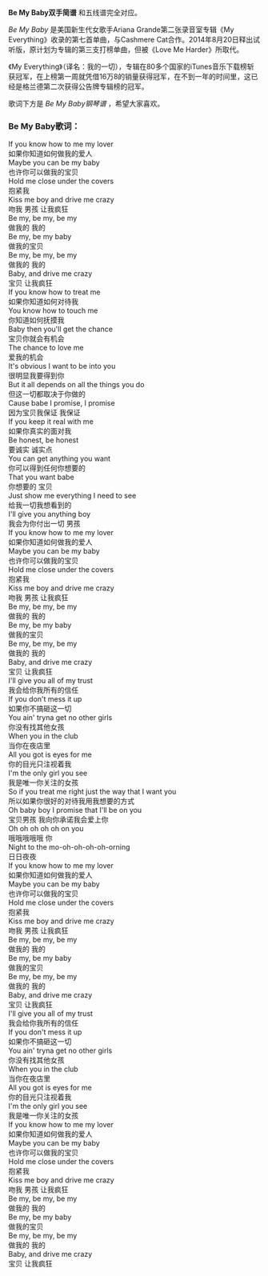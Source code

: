 

**Be My Baby双手简谱** 和五线谱完全对应。

_Be My Baby_ 是美国新生代女歌手Ariana Grande第二张录音室专辑《My Everything》收录的第七首单曲，与Cashmere
Cat合作。2014年8月20日释出试听版，原计划为专辑的第三支打榜单曲，但被《Love Me Harder》所取代。

《My
Everything》（译名：我的一切），专辑在80多个国家的iTunes音乐下载榜斩获冠军，在上榜第一周就凭借16万8的销量获得冠军，在不到一年的时间里，这已经是格兰德第二次获得公告牌专辑榜的冠军。

歌词下方是 _Be My Baby钢琴谱_ ，希望大家喜欢。

### Be My Baby歌词：

If you know how to me my lover  
如果你知道如何做我的爱人  
Maybe you can be my baby  
也许你可以做我的宝贝  
Hold me close under the covers  
抱紧我  
Kiss me boy and drive me crazy  
吻我 男孩 让我疯狂  
Be my, be my, be my  
做我的 我的  
Be my, be my baby  
做我的宝贝  
Be my, be my, be my  
做我的 我的  
Baby, and drive me crazy  
宝贝 让我疯狂  
If you know how to treat me  
如果你知道如何对待我  
You know how to touch me  
你知道如何抚摸我  
Baby then you'll get the chance  
宝贝你就会有机会  
The chance to love me  
爱我的机会  
It's obvious I want to be into you  
很明显我要得到你  
But it all depends on all the things you do  
但这一切都取决于你做的  
Cause babe I promise, I promise  
因为宝贝我保证 我保证  
If you keep it real with me  
如果你真实的面对我  
Be honest, be honest  
要诚实 诚实点  
You can get anything you want  
你可以得到任何你想要的  
That you want babe  
你想要的 宝贝  
Just show me everything I need to see  
给我一切我想看到的  
I'll give you anything boy  
我会为你付出一切 男孩  
If you know how to me my lover  
如果你知道如何做我的爱人  
Maybe you can be my baby  
也许你可以做我的宝贝  
Hold me close under the covers  
抱紧我  
Kiss me boy and drive me crazy  
吻我 男孩 让我疯狂  
Be my, be my, be my  
做我的 我的  
Be my, be my baby  
做我的宝贝  
Be my, be my, be my  
做我的 我的  
Baby, and drive me crazy  
宝贝 让我疯狂  
I'll give you all of my trust  
我会给你我所有的信任  
If you don't mess it up  
如果你不搞砸这一切  
You ain' tryna get no other girls  
你没有找其他女孩  
When you in the club  
当你在夜店里  
All you got is eyes for me  
你的目光只注视着我  
I'm the only girl you see  
我是唯一你关注的女孩  
So if you treat me right just the way that I want you  
所以如果你很好的对待我用我想要的方式  
Oh baby boy I promise that I'll be on you  
宝贝男孩 我向你承诺我会爱上你  
Oh oh oh oh oh on you  
哦哦哦哦哦 你  
Night to the mo-oh-oh-oh-oh-orning  
日日夜夜  
If you know how to me my lover  
如果你知道如何做我的爱人  
Maybe you can be my baby  
也许你可以做我的宝贝  
Hold me close under the covers  
抱紧我  
Kiss me boy and drive me crazy  
吻我 男孩 让我疯狂  
Be my, be my, be my  
做我的 我的  
Be my, be my baby  
做我的宝贝  
Be my, be my, be my  
做我的 我的  
Baby, and drive me crazy  
宝贝 让我疯狂  
I'll give you all of my trust  
我会给你我所有的信任  
If you don't mess it up  
如果你不搞砸这一切  
You ain' tryna get no other girls  
你没有找其他女孩  
When you in the club  
当你在夜店里  
All you got is eyes for me  
你的目光只注视着我  
I'm the only girl you see  
我是唯一你关注的女孩  
If you know how to me my lover  
如果你知道如何做我的爱人  
Maybe you can be my baby  
也许你可以做我的宝贝  
Hold me close under the covers  
抱紧我  
Kiss me boy and drive me crazy  
吻我 男孩 让我疯狂  
Be my, be my, be my  
做我的 我的  
Be my, be my baby  
做我的宝贝  
Be my, be my, be my  
做我的 我的  
Baby, and drive me crazy  
宝贝 让我疯狂


